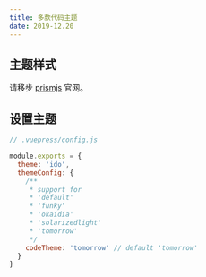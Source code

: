 ```yaml
---
title: 多款代码主题
date: 2019-12.20
---
```


## 主题样式

请移步 [prismjs](https://prismjs.com/) 官网。

## 设置主题

```js
// .vuepress/config.js

module.exports = {
  theme: 'ido',
  themeConfig: {
    /**
     * support for
     * 'default'
     * 'funky'
     * 'okaidia'
     * 'solarizedlight'
     * 'tomorrow'
     */
    codeTheme: 'tomorrow' // default 'tomorrow'
  }
}
```

